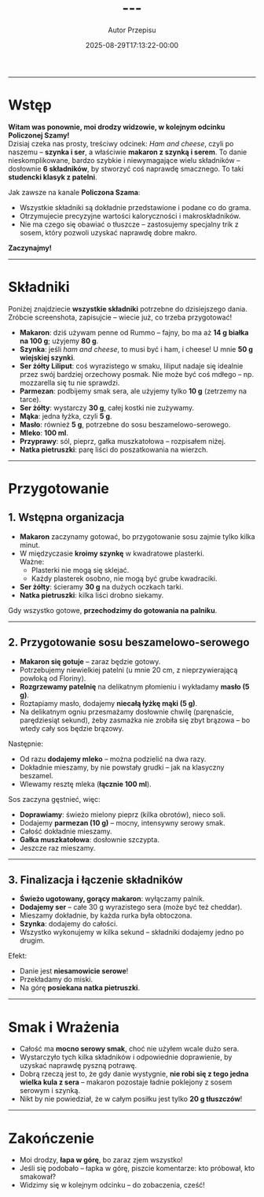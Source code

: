 ﻿---
draft: true
title: "---"
author: "Autor Przepisu"
recipe_image: images/recipe-headers/default.jpg
date: 2025-08-29T17:13:22-00:00
categories: ["do-kategoryzacji"]
tags: ["draft"]
tagline: "Przepis do sformatowania"
servings: 4
prep_time: 15
cook: true
cook_time: 30
calories: 300
protein: 20
fat: 10
carbohydrate: 25
---
---

# Wstęp

**Witam was ponownie, moi drodzy widzowie, w kolejnym odcinku Policzonej Szamy!**  
Dzisiaj czeka nas prosty, treściwy odcinek: *Ham and cheese*, czyli po naszemu – **szynka i ser**, a właściwie **makaron z szynką i serem**. To danie nieskomplikowane, bardzo szybkie i niewymagające wielu składników – dosłownie **6 składników**, by stworzyć coś naprawdę smacznego. To taki **studencki klasyk z patelni**.

Jak zawsze na kanale **Policzona Szama**:  
- Wszystkie składniki są dokładnie przedstawione i podane co do grama.
- Otrzymujecie precyzyjne wartości kaloryczności i makroskładników.
- Nie ma czego się obawiać o tłuszcze – zastosujemy specjalny trik z sosem, który pozwoli uzyskać naprawdę dobre makro.

**Zaczynajmy!**

---

# Składniki

Poniżej znajdziecie **wszystkie składniki** potrzebne do dzisiejszego dania.  
Zróbcie screenshota, zapisujcie – wiecie już, co trzeba przygotować!

- **Makaron**: dziś używam penne od Rummo – fajny, bo ma aż **14 g białka na 100 g**; użyjemy **80 g**.
- **Szynka**: jeśli *ham and cheese*, to musi być i ham, i cheese! U mnie **50 g wiejskiej szynki**.
- **Ser żółty Liliput**: coś wyrazistego w smaku, liliput nadaje się idealnie przez swój bardziej orzechowy posmak. Nie może być coś mdłego – np. mozzarella się tu nie sprawdzi.
- **Parmezan**: podbijemy smak sera, ale użyjemy tylko **10 g** (zetrzemy na tarce).
- **Ser żółty**: wystarczy **30 g**, całej kostki nie zużywamy.
- **Mąka**: jedna łyżka, czyli **5 g**.
- **Masło**: również **5 g**, potrzebne do sosu beszamelowo-serowego.
- **Mleko**: **100 ml**.
- **Przyprawy**: sól, pieprz, gałka muszkatołowa – rozpisałem niżej.
- **Natka pietruszki**: parę liści do poszatkowania na wierzch.

---

# Przygotowanie

## 1. Wstępna organizacja

- **Makaron** zaczynamy gotować, bo przygotowanie sosu zajmie tylko kilka minut.
- W międzyczasie **kroimy szynkę** w kwadratowe plasterki.  
  Ważne:
  - Plasterki nie mogą się sklejać.
  - Każdy plasterek osobno, nie mogą być grube kwadraciki.
- **Ser żółty**: ścieramy **30 g** na dużych oczkach tarki.
- **Natka pietruszki**: kilka liści drobno siekamy.

Gdy wszystko gotowe, **przechodzimy do gotowania na palniku**.

---

## 2. Przygotowanie sosu beszamelowo-serowego

- **Makaron się gotuje** – zaraz będzie gotowy.
- Potrzebujemy niewielkiej patelni (u mnie 20 cm, z nieprzywierającą powłoką od Floriny).
- **Rozgrzewamy patelnię** na delikatnym płomieniu i wykładamy **masło (5 g)**.
- Roztapiamy masło, dodajemy **niecałą łyżkę mąki (5 g)**.
- Na delikatnym ogniu przesmażamy dosłownie chwilę (paręnaście, parędziesiąt sekund), żeby zasmażka nie zrobiła się zbyt brązowa – bo wtedy cały sos będzie brązowy.

Następnie:
- Od razu **dodajemy mleko** – można podzielić na dwa razy.
- Dokładnie mieszamy, by nie powstały grudki – jak na klasyczny beszamel.
- Wlewamy resztę mleka (**łącznie 100 ml**).

Sos zaczyna gęstnieć, więc:
- **Doprawiamy**: świeżo mielony pieprz (kilka obrotów), nieco soli.
- Dodajemy **parmezan (10 g)** – mocny, intensywny serowy smak.
- Całość dokładnie mieszamy.
- **Gałka muszkatołowa**: dosłownie szczypta.
- Jeszcze raz mieszamy.

---

## 3. Finalizacja i łączenie składników

- **Świeżo ugotowany, gorący makaron**: wyłączamy palnik.
- **Dodajemy ser** – całe 30 g wyrazistego sera (może być też cheddar).
- Mieszamy dokładnie, by każda rurka była obtoczona.
- **Szynka**: dodajemy do całości.
- Wszystko wykonujemy w kilka sekund – składniki dodajemy jedno po drugim.

Efekt:
- Danie jest **niesamowicie serowe**!
- Przekładamy do miski.
- Na górę **posiekana natka pietruszki**.

---

# Smak i Wrażenia

- Całość ma **mocno serowy smak**, choć nie użyłem wcale dużo sera.
- Wystarczyło tych kilka składników i odpowiednie doprawienie, by uzyskać naprawdę pyszną potrawę.
- Dobrą rzeczą jest to, że gdy danie wystygnie, **nie robi się z tego jedna wielka kula z sera** – makaron pozostaje ładnie poklejony z sosem serowym i szynką.
- Nikt by nie powiedział, że w całym posiłku jest tylko **20 g tłuszczów**!

---

# Zakończenie

- Moi drodzy, **łapa w górę**, bo zaraz zjem wszystko!
- Jeśli się podobało – łapka w górę, piszcie komentarze: kto próbował, kto smakował?
- Widzimy się w kolejnym odcinku – do zobaczenia, cześć!